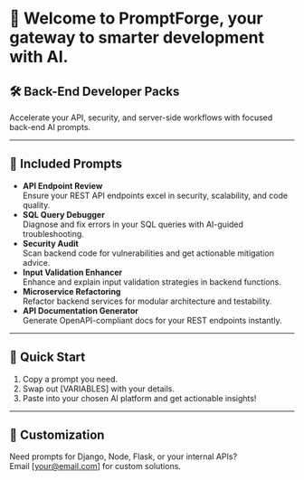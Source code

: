 # 👋 Welcome to PromptForge, your gateway to smarter development with AI.

## 🛠️ Back-End Developer Packs

Accelerate your API, security, and server-side workflows with focused back-end AI prompts.

---
## 🧩 Included Prompts

- **API Endpoint Review**  
  Ensure your REST API endpoints excel in security, scalability, and code quality.
- **SQL Query Debugger**  
  Diagnose and fix errors in your SQL queries with AI-guided troubleshooting.
- **Security Audit**  
  Scan backend code for vulnerabilities and get actionable mitigation advice.
- **Input Validation Enhancer**  
  Enhance and explain input validation strategies in backend functions.
- **Microservice Refactoring**  
  Refactor backend services for modular architecture and testability.
- **API Documentation Generator**  
  Generate OpenAPI-compliant docs for your REST endpoints instantly.

---
## 🚀 Quick Start

1. Copy a prompt you need.
2. Swap out [VARIABLES] with your details.
3. Paste into your chosen AI platform and get actionable insights!

---
## 🤝 Customization

Need prompts for Django, Node, Flask, or your internal APIs?  
Email [your@email.com] for custom solutions.